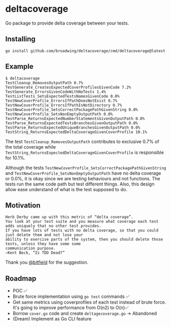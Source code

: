 # deltacoverage

Go package to provide delta coverage between your tests.

## Installing

```shell
go install github.com/broadwing/deltacoverage/cmd/deltacoverage@latest
```

## Example

```shell
$ deltacoverage
TestCleanup_RemovesOutputPath 0.7%
TestGenerate_CreatesExpectedCoverProfilesGivenCode 7.2%
TestGenerate_ErrorsGivenCodeWithNoTests 1.4%
TestListTests_SetsExpectedTestsNamesGivenCode 0.0%
TestNewCoverProfile_ErrorsIfPathDoesNotExist 0.7%
TestNewCoverProfile_ErrorsIfPathIsNotDirectory 0.7%
TestNewCoverProfile_SetsCorrectPackagePathGivenString 0.0%
TestNewCoverProfile_SetsNonEmptyOutputPath 0.0%
TestParse_ReturnsExpectedNumberStatementsGivenOutputPath 0.0%
TestParse_ReturnsExpectedTestsBranchesGivenOutputPath 0.0%
TestParse_ReturnsExpectedUniqueBranchesGivenOutputPath 0.0%
TestString_ReturnsExpectedDeltaCoverageGivenCoverProfile 10.1%
```

The test `TestCleanup_RemovesOutputPath` contributes to exclusive
0.7% of the total coverage while
`TestString_ReturnsExpectedDeltaCoverageGivenCoverProfile` is responsible for
10.1%.

Although the tests `TestNewCoverProfile_SetsCorrectPackagePathGivenString` and
`TestNewCoverProfile_SetsNonEmptyOutputPath` have no delta coverage or 0.0%, it is okay
since we are testing behaviours and not functions. The tests run the same code
path but test different things. Also, this design allow ease understand
of what is the test supposed to do.

## Motivation

```text
Herb Derby came up with this metric of “delta coverage”.
You look at your test suite and you measure what coverage each test adds uniquely that no other test provides.
If you have lots of tests with no delta coverage, so that you could just delete them and not lose your
ability to exercise parts of the system, then you should delete those tests, unless they have some some
communication purpose.
—Kent Beck, “Is TDD Dead?”
```

Thank you [@bitfield](https://github.com/bitfield) for the suggestion.

## Roadmap

- POC :white_check_mark:
- Brute force implementation using `go test` commands :white_check_mark:
- Get same metrics using coverprofiles of each test instead of brute force. It's going to improve performance from O(n2) to O(n):white_check_mark:
- Borrow `cover.go` code and create `deltagecoverage.go` -> Abandoned
- (Dream) Implement as Go CLI feature
